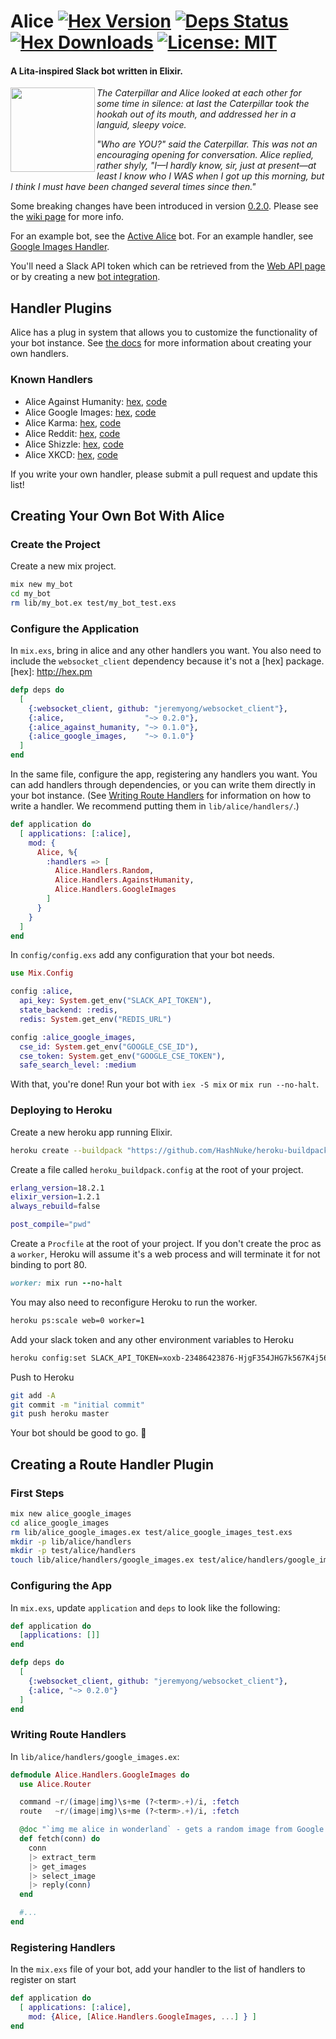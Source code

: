 # Alice [![Hex Version](https://img.shields.io/hexpm/v/alice.svg)](https://hex.pm/packages/alice) [![Deps Status](https://beta.hexfaktor.org/badge/all/github/alice-bot/alice.svg)](https://beta.hexfaktor.org/github/alice-bot/alice) [![Hex Downloads](https://img.shields.io/hexpm/dt/alice.svg)](https://hex.pm/packages/alice) [![License: MIT](https://img.shields.io/hexpm/l/alice.svg)](https://hex.pm/packages/alice)

#### A Lita-inspired Slack bot written in Elixir.

<img height="135" src="http://i.imgur.com/UndMkm3.png" align="left" />

_The Caterpillar and Alice looked at each other for some time in silence: at last the Caterpillar took the hookah out of its mouth, and addressed her in a languid, sleepy voice._

_"Who are YOU?" said the Caterpillar. This was not an encouraging opening for conversation. Alice replied, rather shyly, "I—I hardly know, sir, just at present—at least I know who I WAS when I got up this morning, but I think I must have been changed several times since then."_

Some breaking changes have been introduced in version [0.2.0]. Please see the
[wiki page] for more info.

For an example bot, see the [Active Alice] bot. For an example
handler, see [Google Images Handler].

You'll need a Slack API token which can be retrieved from the [Web API page] or
by creating a new [bot integration].

[0.2.0]: https://hex.pm/packages/alice/0.2.0
[wiki page]: https://github.com/alice-bot/alice/wiki/Alice-0.2.0-Changes

[Active Alice]: https://github.com/adamzaninovich/active-alice
[Google Images Handler]: https://github.com/alice-bot/alice_google_images

[Web API page]: https://api.slack.com/web
[bot integration]: https://my.slack.com/services/new/bot

## Handler Plugins

Alice has a plug in system that allows you to customize the functionality of
your bot instance. See [the docs] for more information about creating your own
handlers.

[the docs]: https://github.com/alice-bot/alice#creating-a-route-handler-plugin

### Known Handlers

* Alice Against Humanity: [hex](https://hex.pm/packages/alice_against_humanity), [code](https://github.com/alice-bot/alice_against_humanity)
* Alice Google Images: [hex](https://hex.pm/packages/alice_google_images), [code](https://github.com/alice-bot/alice_google_images)
* Alice Karma: [hex](https://hex.pm/packages/alice_karma), [code](https://github.com/alice-bot/alice_karma)
* Alice Reddit: [hex](https://hex.pm/packages/alice_reddit), [code](https://github.com/alice-bot/alice_reddit)
* Alice Shizzle: [hex](https://hex.pm/packages/alice_shizzle), [code](https://github.com/notdevinclark/alice_shizzle)
* Alice XKCD: [hex](https://hex.pm/packages/alice_xkcd), [code](https://github.com/notdevinclark/alice_xkcd)

If you write your own handler, please submit a pull request and update this list!

## Creating Your Own Bot With Alice

### Create the Project

Create a new mix project.
```sh
mix new my_bot
cd my_bot
rm lib/my_bot.ex test/my_bot_test.exs
```

### Configure the Application

In `mix.exs`, bring in alice and any other handlers you want. You also need to
include the `websocket_client` dependency because it's not a [hex] package.
[hex]: http://hex.pm
```elixir
defp deps do
  [
    {:websocket_client, github: "jeremyong/websocket_client"},
    {:alice,                  "~> 0.2.0"},
    {:alice_against_humanity, "~> 0.1.0"},
    {:alice_google_images,    "~> 0.1.0"}
  ]
end
```

In the same file, configure the app, registering any handlers you want. You can
add handlers through dependencies, or you can write them directly in your bot
instance. (See [Writing Route Handlers] for information on how to write a
handler. We recommend putting them in `lib/alice/handlers/`.)

[Writing Route Handlers]: https://github.com/alice-bot/alice#writing-route-handlers

```elixir
def application do
  [ applications: [:alice],
    mod: {
      Alice, %{
        :handlers => [
          Alice.Handlers.Random,
          Alice.Handlers.AgainstHumanity,
          Alice.Handlers.GoogleImages
        ]
      }
    }
  ]
end
```

In `config/config.exs` add any configuration that your bot needs.
```elixir
use Mix.Config

config :alice,
  api_key: System.get_env("SLACK_API_TOKEN"),
  state_backend: :redis,
  redis: System.get_env("REDIS_URL")

config :alice_google_images,
  cse_id: System.get_env("GOOGLE_CSE_ID"),
  cse_token: System.get_env("GOOGLE_CSE_TOKEN"),
  safe_search_level: :medium
```

With that, you're done! Run your bot with `iex -S mix` or `mix run --no-halt`.

### Deploying to Heroku

Create a new heroku app running Elixir.
```sh
heroku create --buildpack "https://github.com/HashNuke/heroku-buildpack-elixir.git"
```

Create a file called `heroku_buildpack.config` at the root of your project.
```sh
erlang_version=18.2.1
elixir_version=1.2.1
always_rebuild=false

post_compile="pwd"
```

Create a `Procfile` at the root of your project. If you don't create the proc
as a `worker`, Heroku will assume it's a web process and will terminate it for
not binding to port 80.
```ruby
worker: mix run --no-halt
```

You may also need to reconfigure Heroku to run the worker.
```sh
heroku ps:scale web=0 worker=1
```

Add your slack token and any other environment variables to Heroku
```sh
heroku config:set SLACK_API_TOKEN=xoxb-23486423876-HjgF354JHG7k567K4j56Gk3o
```

Push to Heroku
```sh
git add -A
git commit -m "initial commit"
git push heroku master
```

Your bot should be good to go. :metal:

## Creating a Route Handler Plugin

### First Steps

```sh
mix new alice_google_images
cd alice_google_images
rm lib/alice_google_images.ex test/alice_google_images_test.exs
mkdir -p lib/alice/handlers
mkdir -p test/alice/handlers
touch lib/alice/handlers/google_images.ex test/alice/handlers/google_images_test.exs
```

### Configuring the App

In `mix.exs`, update `application` and `deps` to look like the following:

```elixir
def application do
  [applications: []]
end

defp deps do
  [
    {:websocket_client, github: "jeremyong/websocket_client"},
    {:alice, "~> 0.2.0"}
  ]
end
```

### Writing Route Handlers

In `lib/alice/handlers/google_images.ex`:

```elixir
defmodule Alice.Handlers.GoogleImages do
  use Alice.Router

  command ~r/(image|img)\s+me (?<term>.+)/i, :fetch
  route   ~r/(image|img)\s+me (?<term>.+)/i, :fetch

  @doc "`img me alice in wonderland` - gets a random image from Google Images"
  def fetch(conn) do
    conn
    |> extract_term
    |> get_images
    |> select_image
    |> reply(conn)
  end

  #...
end
```

### Registering Handlers

In the `mix.exs` file of your bot, add your handler to the list of handlers to
register on start

```elixir
def application do
  [ applications: [:alice],
    mod: {Alice, [Alice.Handlers.GoogleImages, ...] } ]
end
```
